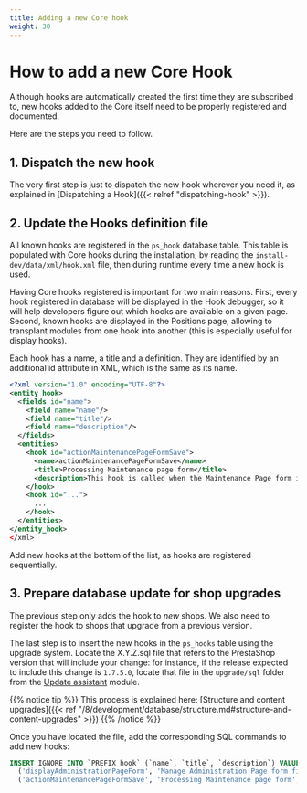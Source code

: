 ```yaml
---
title: Adding a new Core hook
weight: 30
---
```


# How to add a new Core Hook

Although hooks are automatically created the first time they are subscribed to, new hooks added to the Core itself need to be properly registered and documented.

Here are the steps you need to follow.

## 1. Dispatch the new hook

The very first step is just to dispatch the new hook wherever you need it, as explained in [Dispatching a Hook]({{< relref "dispatching-hook" >}}).

## 2. Update the Hooks definition file

All known hooks are registered in the `ps_hook` database table. This table is populated with Core hooks during the installation, by reading the `install-dev/data/xml/hook.xml` file, then during runtime every time a new hook is used.

Having Core hooks registered is important for two main reasons. First, every hook registered in database will be displayed in the Hook debugger, so it will help developers figure out which hooks are available on a given page. Second, known hooks are displayed in the Positions page, allowing to transplant modules from one hook into another (this is especially useful for display hooks). 

Each hook has a name, a title and a definition. They are identified by an additional id attribute in XML, which is the same as its name.

```xml
<?xml version="1.0" encoding="UTF-8"?>
<entity_hook>
  <fields id="name">
    <field name="name"/>
    <field name="title"/>
    <field name="description"/>
  </fields>
  <entities>
    <hook id="actionMaintenancePageFormSave">
      <name>actionMaintenancePageFormSave</name>
      <title>Processing Maintenance page form</title>
      <description>This hook is called when the Maintenance Page form is processed</description>
    </hook>
    <hook id="...">
      ...
    </hook>
  </entities>
</entity_hook>
</xml>
```

Add new hooks at the bottom of the list, as hooks are registered sequentially.

## 3. Prepare database update for shop upgrades

The previous step only adds the hook to _new_ shops. We also need to register the hook to shops that upgrade from a previous version.

The last step is to insert the new hooks in the `ps_hooks` table using the upgrade system. Locate the X.Y.Z.sql file that refers to the PrestaShop version that will include your change: for instance, if the release expected to include this change is `1.7.5.0`, locate that file in the `upgrade/sql` folder from the [Update assistant](https://github.com/PrestaShop/autoupgrade) module.

{{% notice tip %}}
This process is explained here: [Structure and content upgrades]({{< ref "/8/development/database/structure.md#structure-and-content-upgrades" >}})
{{% /notice %}}

Once you have located the file, add the corresponding SQL commands to add new hooks:

```sql
INSERT IGNORE INTO `PREFIX_hook` (`name`, `title`, `description`) VALUES
  ('displayAdministrationPageForm', 'Manage Administration Page form fields', 'This hook adds, update or remove fields of the Administration Page form'),
  ('actionMaintenancePageFormSave', 'Processing Maintenance page form', 'This hook is called when the Maintenance Page form is processed');
```
